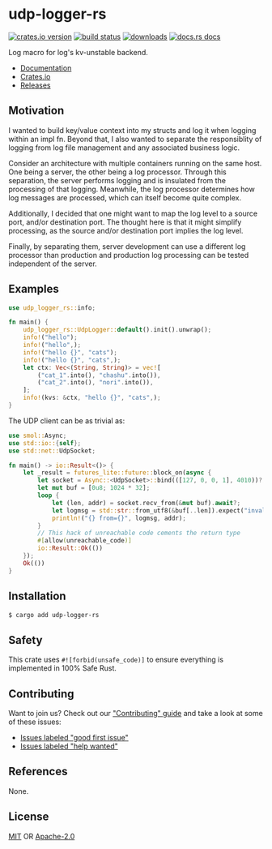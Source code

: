 # udp-logger-rs
[![crates.io version][1]][2] [![build status][3]][4]
[![downloads][5]][6] [![docs.rs docs][7]][8]

Log macro for log's kv-unstable backend.

- [Documentation][8]
- [Crates.io][2]
- [Releases][releases]

## Motivation
I wanted to build key/value context into my structs and log it when logging within an impl fn.
Beyond that, I also wanted to separate the responsiblity of logging from log file management and any
associated business logic.

Consider an architecture with multiple containers running on the same host. One being a
server, the other being a log processor. Through this separation, the server performs logging and
is insulated from the processing of that logging. Meanwhile, the log processor determines
how log messages are processed, which can itself become quite complex.

Additionally, I decided that one might want to map the log level to a source port, and/or destination port.
The thought here is that it might simplify processing, as the source and/or destination port
implies the log level.

Finally, by separating them, server development can use a different log processor than production and
production log processing can be tested independent of the server.

## Examples
```rust
use udp_logger_rs::info;

fn main() {
    udp_logger_rs::UdpLogger::default().init().unwrap();
    info!("hello");
    info!("hello",);
    info!("hello {}", "cats");
    info!("hello {}", "cats",);
    let ctx: Vec<(String, String)> = vec![
        ("cat_1".into(), "chashu".into()),
        ("cat_2".into(), "nori".into()),
    ];
    info!(kvs: &ctx, "hello {}", "cats",);
}
```

The UDP client can be as trivial as:
```rust
use smol::Async;
use std::io::{self};
use std::net::UdpSocket;

fn main() -> io::Result<()> {
    let _result = futures_lite::future::block_on(async {
        let socket = Async::<UdpSocket>::bind(([127, 0, 0, 1], 4010))?;
        let mut buf = [0u8; 1024 * 32];
        loop {
            let (len, addr) = socket.recv_from(&mut buf).await?;
            let logmsg = std::str::from_utf8(&buf[..len]).expect("invalid utf8");
            println!("{} from={}", logmsg, addr);
        }
        // This hack of unreachable code cements the return type
        #[allow(unreachable_code)]
        io::Result::Ok(())
    });
    Ok(())
}
```

## Installation
```sh
$ cargo add udp-logger-rs
```

## Safety
This crate uses ``#![forbid(unsafe_code)]`` to ensure everything is implemented in
100% Safe Rust.

## Contributing
Want to join us? Check out our ["Contributing" guide][contributing] and take a
look at some of these issues:

- [Issues labeled "good first issue"][good-first-issue]
- [Issues labeled "help wanted"][help-wanted]

## References
None.

## License
[MIT](./LICENSE-MIT) OR [Apache-2.0](./LICENSE-APACHE)

[1]: https://img.shields.io/crates/v/udp-logger-rs.svg?style=flat-square
[2]: https://crates.io/crates/udp-logger-rs
[3]: https://api.travis-ci.com/BruceBrown/udp-logger-rs.svg?branch=main
[4]: https://app.travis-ci.com/github/brucebrown/udp-logger-rs
[5]: https://img.shields.io/crates/d/udp-logger-rs.svg?style=flat-square
[6]: https://crates.io/crates/udp-logger-rs
[7]: https://img.shields.io/badge/docs-latest-blue.svg?style=flat-square
[8]: https://docs.rs/udp-logger-rs

[releases]: https://github.com/brucebrown/udp-logger-rs/releases
[contributing]: https://github.com/brucebrown/udp-logger-rs/blob/master.github/CONTRIBUTING.md
[good-first-issue]: https://github.com/brucebrown/udp-logger-rs/labels/good%20first%20issue
[help-wanted]: https://github.com/brucebrown/udp-logger-rs/labels/help%20wanted
